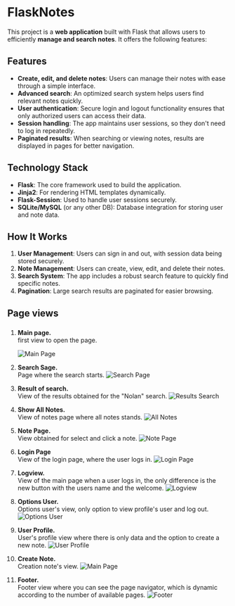 # FlaskNotes

This project is a **web application** built with Flask that allows users to efficiently **manage and search notes**. It offers the following features:

## Features
- **Create, edit, and delete notes**: Users can manage their notes with ease through a simple interface.
- **Advanced search**: An optimized search system helps users find relevant notes quickly.
- **User authentication**: Secure login and logout functionality ensures that only authorized users can access their data.
- **Session handling**: The app maintains user sessions, so they don't need to log in repeatedly.
- **Paginated results**: When searching or viewing notes, results are displayed in pages for better navigation.

## Technology Stack
- **Flask**: The core framework used to build the application.
- **Jinja2**: For rendering HTML templates dynamically.
- **Flask-Session**: Used to handle user sessions securely.
- **SQLite/MySQL** (or any other DB): Database integration for storing user and note data.

## How It Works
1. **User Management**: Users can sign in and out, with session data being stored securely.
2. **Note Management**: Users can create, view, edit, and delete their notes.
3. **Search System**: The app includes a robust search feature to quickly find specific notes.
4. **Pagination**: Large search results are paginated for easier browsing.

## Page views 
 ### 
 1. **Main page.** <br>
 first view to open the page. <br>

    ![Main Page](page_views/mainpage.png "Main Page")
    
2. **Search Sage.** <br>
    Page where the search starts.
    ![Search Page](page_views/searchpage.png "Search Page")
3. **Result of search.** <br>
    View of the results obtained for the "Nolan" search.
    ![Results Search](page_views/resultsearch.png "Result Search")
4. **Show All Notes.** <br>
    View of notes page where all notes stands.
    ![All Notes](page_views/allnotes.png "All Notes")
5. **Note Page.** <br>
    View obtained for select and click a note.
    ![Note Page](page_views/notepage.png "Note Page")
6. **Login Page** <br>
    View of the login page, where the user logs in.
    ![Login Page](page_views/loginpage.png "Login Page")
7. **Logview.** <br>
    View of the main page when a user logs in, the only difference is the new button with the users name and the welcome.
    ![Logview](page_views/logview.png "Logview")
8. **Options User.**<br>
    Options user's view, only option to view profile's user and log out.
    ![Options User](page_views/opcionsuser.png "Options User")
9. **User Profile.** <br> 
    User's profile view where there is only data and the option to create a new note.
    ![User Profile](page_views/userprofile.png "User Profile")
10. **Create Note.** <br>
    Creation note's view.
    ![Main Page](page_views/createnote.png "Main Page")
11. **Footer.** <br> 
    Footer view where you can see the page navigator, which is dynamic according to the number of available pages.
    ![Footer](page_views/footer.png "Footer")

